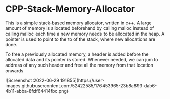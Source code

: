 # CPP-Stack-Memory-Allocator
<p>This is a simple stack-based memory allocator, written in c++. A large amount of memory is allocated beforehand by calling malloc instead of calling malloc each time a new memory needs to be allocated in the heap. A pointer is used to point to the to of the stack, where new allocations are done. </p>
<p>To free a previously allocated memory, a header is added before the allocated data and its pointer is stored. Whenever needed, we can jum to address of any such header and free all the memory from that location onwards </p>
![Screenshot 2022-06-29 191855](https://user-images.githubusercontent.com/52422585/176453965-23b8a893-dab6-4b11-abba-8fdf64414fbc.png)
